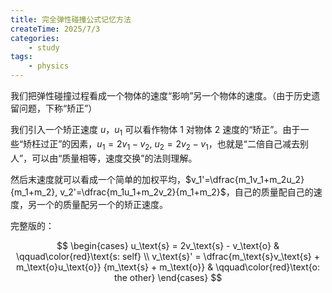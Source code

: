 ```yaml
---
title: 完全弹性碰撞公式记忆方法
createTime: 2025/7/3
categories:
    - study
tags:
    - physics
---
```


我们把弹性碰撞过程看成一个物体的速度“影响”另一个物体的速度。（由于历史遗留问题，下称“矫正”）

我们引入一个矫正速度 $u$，$u_1$ 可以看作物体 1 对物体 2 速度的“矫正”。由于一些“矫枉过正”的因素，$u_1=2v_1-v_2$, $u_2=2v_2-v_1$，也就是“二倍自己减去别人”，可以由“质量相等，速度交换”的法则理解。

然后末速度就可以看成一个简单的加权平均，$v_1'=\dfrac{m_1v_1+m_2u_2}{m_1+m_2}, v_2'=\dfrac{m_1u_1+m_2v_2}{m_1+m_2}$，自己的质量配自己的速度，另一个的质量配另一个的矫正速度。

完整版的：

$$
\begin{cases}
u_\text{s} = 2v_\text{s} - v_\text{o}
& \qquad\color{red}\text{s: self}
\\
v_\text{s}' = \dfrac{m_\text{s}v_\text{s} + m_\text{o}u_\text{o}}
{m_\text{s} + m_\text{o}}
& \qquad\color{red}\text{o: the other}
\end{cases}
$$
